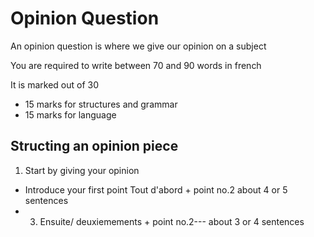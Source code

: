 # Opinion Question
An opinion question is where we give our opinion on a subject

You are required to write between 70 and 90 words in french

It is marked out of 30
- 15 marks for structures and grammar
- 15 marks for language

## Structing an opinion piece
1. Start by giving your opinion
- Introduce your first point Tout d'abord + point no.2 about 4 or 5 sentences
- 3. Ensuite/ deuxiemements + point no.2--- about 3 or 4 sentences
